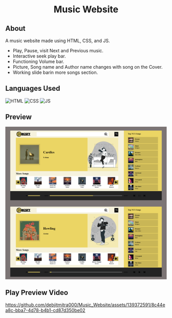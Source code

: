 <h1 align="center">Music Website</h1>


<!-- --------------------------------------------------------------------------------------------------------------------------------------------------------- -->

<h2>About</h2>

A music website made using HTML, CSS, and JS.
- Play, Pause, visit Next and Previous music.
- Interactive seek play bar.
- Functioning Volume bar.
- Picture, Song name and Author name changes with song on the Cover.
- Working slide barin more songs section.
  
<!-- --------------------------------------------------------------------------------------------------------------------------------------------------------- -->

<h2>Languages Used</h2>

<p>
  <img src="https://cdn1.iconfinder.com/data/icons/logotypes/32/badge-html-5-512.png" alt="HTML" width="60px" />
  <img src="https://cdn1.iconfinder.com/data/icons/logotypes/32/badge-css-3-512.png" alt="CSS" width="60px" />
  <img src="https://cdn4.iconfinder.com/data/icons/logos-and-brands/512/187_Js_logo_logos-512.png" alt="JS" width="64px" />
</p>

<!-- --------------------------------------------------------------------------------------------------------------------------------------------------------- -->

<h2>Preview</h2>
<img align="center" alt="coding" src="https://github.com/debjitmitra000/Music_Website/blob/master/Previw/preview2.png">
<br>
<img align="center" alt="coding" src="https://github.com/debjitmitra000/Music_Website/blob/master/Previw/previw1.png">
<br>
<h2>Play Preview Video</h2>
<!-- --------------------------------------------------------------------------------------------------------------------------------------------------------- -->

https://github.com/debjitmitra000/Music_Website/assets/139372591/8c44ea8c-bba7-4d78-b4b1-cd87d350be02

<!-- --------------------------------------------------------------------------------------------------------------------------------------------------------- -->
<br>


